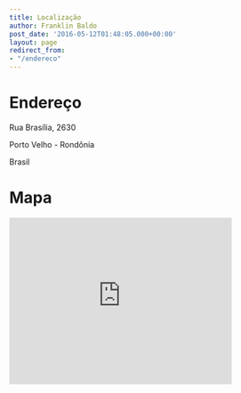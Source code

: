 ```yaml
---
title: Localização
author: Franklin Baldo
post_date: '2016-05-12T01:48:05.000+00:00'
layout: page
redirect_from:
- "/endereco"
---
```


# Endereço

Rua Brasília, 2630

Porto Velho - Rondônia

Brasil

# Mapa

<iframe src="https://www.google.com/maps/embed?pb=!1m18!1m12!1m3!1d3943.297200915584!2d-63.899207985682864!3d-8.758082691832373!2m3!1f0!2f0!3f0!3m2!1i1024!2i768!4f13.1!3m3!1m2!1s0x92325cc57c73566d%3A0xa4091e6b018e1685!2sBaldo+e+Queiroz+Advogados!5e0!3m2!1spt-BR!2sbr!4v1474315872458" width="400" height="300" frameborder="0" style="border:0" allowfullscreen></iframe>

